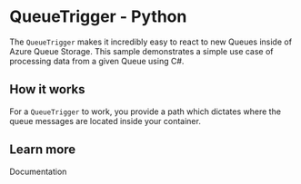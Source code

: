 # QueueTrigger - Python

The `QueueTrigger` makes it incredibly easy to react to new Queues inside of Azure Queue Storage. This sample demonstrates a simple use case of processing data from a given Queue using C#.

## How it works

For a `QueueTrigger` to work, you provide a path which dictates where the queue messages are located inside your container.

## Learn more

<TODO> Documentation